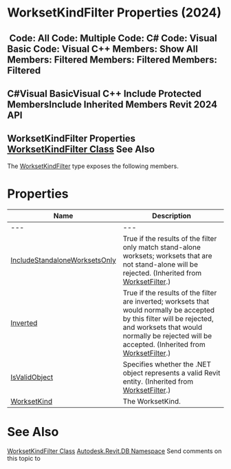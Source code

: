 # WorksetKindFilter Properties (2024)

﻿
 Code: All Code: Multiple Code: C# Code: Visual Basic Code: Visual C++  Members: Show All Members: Filtered Members: Filtered Members: Filtered   
---  
C#Visual BasicVisual C++
Include Protected MembersInclude Inherited Members
Revit 2024 API  
---  
WorksetKindFilter Properties  
[WorksetKindFilter Class](6f41ced5-3c40-950b-294d-af027ab20870.md "WorksetKindFilter Class") See Also  
---  
The [WorksetKindFilter](6f41ced5-3c40-950b-294d-af027ab20870.md "WorksetKindFilter Class") type exposes the following members.
# Properties
| Name | Description |
| --- | --- |
| --- | --- | --- |
| [IncludeStandaloneWorksetsOnly](7e636a4d-7b22-1100-9527-5cbf82c5d0e1.md "IncludeStandaloneWorksetsOnly Property") | True if the results of the filter only match stand-alone worksets; worksets that are not stand-alone will be rejected.  (Inherited from [WorksetFilter](fa63f74c-8dee-019b-41c9-33aa48443f98.md "WorksetFilter Class").) |
| [Inverted](9ceaf72c-4ed9-0458-20c0-d2521bce4098.md "Inverted Property") | True if the results of the filter are inverted; worksets that would normally be accepted by this filter will be rejected, and worksets that would normally be rejected will be accepted.  (Inherited from [WorksetFilter](fa63f74c-8dee-019b-41c9-33aa48443f98.md "WorksetFilter Class").) |
| [IsValidObject](31ab1202-d3b0-9734-eccd-dab172e123ca.md "IsValidObject Property") | Specifies whether the .NET object represents a valid Revit entity.  (Inherited from [WorksetFilter](fa63f74c-8dee-019b-41c9-33aa48443f98.md "WorksetFilter Class").) |
| [WorksetKind](865e3e7e-6761-3b44-2b44-d0f6fd03646b.md "WorksetKind Property") | The WorksetKind. |

# See Also
[WorksetKindFilter Class](6f41ced5-3c40-950b-294d-af027ab20870.md "WorksetKindFilter Class")
[Autodesk.Revit.DB Namespace](87546ba7-461b-c646-cbb1-2cb8f5bff8b2.md "Autodesk.Revit.DB Namespace")
Send comments on this topic to 